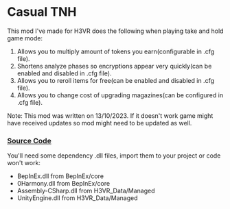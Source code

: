 # Casual TNH
This mod I've made for H3VR does the following when playing take and hold game mode:
1. Allows you to multiply amount of tokens you earn(configurable in .cfg file).
2. Shortens analyze phases so encryptions appear very quickly(can be enabled and disabled in .cfg file).
3. Allows you to reroll items for free(can be enabled and disabled in .cfg file).
4. Allows you to change cost of upgrading magazines(can be configured in .cfg file).

Note: This mod was written on 13/10/2023.
If it doesn't work game might have received updates so mod might need to be updated as well.

### [Source Code](Casual_TNH.cs)
You'll need some dependency .dll files, import them to your project or code won't work:

* BepInEx.dll from BepInEx/core
* 0Harmony.dll from BepInEx/core
* Assembly-CSharp.dll from H3VR_Data/Managed
* UnityEngine.dll from H3VR_Data/Managed
